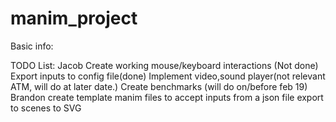 # manim_project
Basic info: 
    
TODO List: 
Jacob
    Create working mouse/keyboard interactions (Not done)
    Export inputs to config file(done)
    Implement video,sound player(not relevant ATM, will do at later date.)
    Create benchmarks (will do on/before feb 19)
Brandon
    create template manim files to accept inputs from a json file
    export to scenes to SVG
